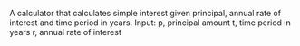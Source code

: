 
A calculator that calculates simple interest given principal, annual rate of interest and time period in years.
Input:
   p, principal amount
   t, time period in years
   r, annual rate of interest
